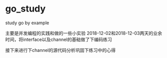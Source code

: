 # go_study
study go by example

主要是并发编程的实践和做的一些小实验
2018-12-02和2018-12-03两天的业余时间，将interface以及channel的基础做了下编码练习

接下来进行下channel的源代码分析巩固下练习中的心得

